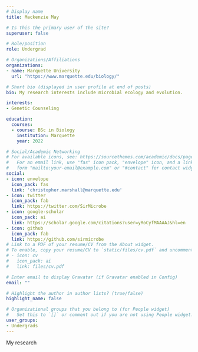 ```yaml
---
# Display name
title: Mackenzie May

# Is this the primary user of the site?
superuser: false

# Role/position
role: Undergrad

# Organizations/Affiliations
organizations:
- name: Marquette University
  url: "https://www.marquette.edu/biology/"

# Short bio (displayed in user profile at end of posts)
bio: My research interests include microbial ecology and evolution.

interests:
- Genetic Counseling

education:
  courses:
  - course: BSc in Biology
    institution: Marquette
    year: 2022

# Social/Academic Networking
# For available icons, see: https://sourcethemes.com/academic/docs/page-builder/#icons
#   For an email link, use "fas" icon pack, "envelope" icon, and a link in the
#   form "mailto:your-email@example.com" or "#contact" for contact widget.
social:
- icon: envelope
  icon_pack: fas
  link: 'christopher.marshall@marquette.edu'
- icon: twitter
  icon_pack: fab
  link: https://twitter.com/SirMicrobe
- icon: google-scholar
  icon_pack: ai
  link: https://scholar.google.com/citations?user=yRoCyfMAAAAJ&hl=en
- icon: github
  icon_pack: fab
  link: https://github.com/sirmicrobe
# Link to a PDF of your resume/CV from the About widget.
# To enable, copy your resume/CV to `static/files/cv.pdf` and uncomment the lines below.
# - icon: cv
#   icon_pack: ai
#   link: files/cv.pdf

# Enter email to display Gravatar (if Gravatar enabled in Config)
email: ""

# Highlight the author in author lists? (true/false)
highlight_name: false

# Organizational groups that you belong to (for People widget)
#   Set this to `[]` or comment out if you are not using People widget.
user_groups:
- Undergrads
---
```


My research 